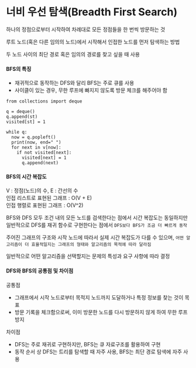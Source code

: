 # 너비 우선 탐색(Breadth First Search)

하나의 정점으로부터 시작하여 차례대로 모든 정점들을 한 번씩 방문하는 것

루트 노드(혹은 다른 임의의 노드)에서 시작해서 인접한 노드를 먼저 탐색하는 방법

두 노드 사이의 최단 경로 혹은 임의의 경로를 찾고 싶을 때 사용

#### BFS의 특징

- 재귀적으로 동작하는 DFS와 달리 BFS는 주로 큐를 사용
- 사이클이 있는 경우, 무한 루프에 빠지지 않도록 방문 체크를 해주어야 함

```
from collections import deque

q = deque()
q.append(st)
visited[st] = 1

while q:
  now = q.popleft()
  print(now, end=" ")
  for next in v[now]:
    if not visited[next]:
      visited[next] = 1
      q.append(next)
```

#### BFS의 시간 복잡도

V : 정점(노드)의 수, E : 간선의 수  
인접 리스트로 표현된 그래프 : O(V + E)  
인접 행렬로 표현된 그래프 : O(V^2)

BFS와 DFS 모두 조건 내의 모든 노드를 검색한다는 점에서 시간 복잡도는 동일하지만 일반적으로 DFS를 재귀 함수로 구현한다는 점에서 `DFS보다 BFS가 조금 더 빠르게 동작`

주어진 그래프의 구조와 시작 노드에 따라서 실제 시간 복잡도가 다를 수 있으며, `어떤 알고리즘이 더 효율적일지는 그래프의 형태와 알고리즘의 목적에 따라 달라짐`

일반적으로 어떤 알고리즘을 선택할지는 문제의 특성과 요구 사항에 따라 결정

#### DFS와 BFS의 공통점 및 차이점

공통점

- 그래프에서 시작 노드로부터 목적지 노드까지 도달하거나 특정 정보를 찾는 것이 목표
- 방문 기록을 체크함으로써, 이미 방문한 노드를 다시 방문하지 않게 하여 무한 루프 방지

차이점

- DFS는 주로 재귀로 구현하지만, BFS는 큐 자료구조를 활용하여 구현
- 동작 순서 상 DFS는 트리를 탐색할 때 자주 사용, BFS는 최단 경로 탐색에 자주 사용
